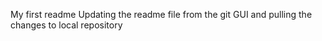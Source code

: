 My first readme 
Updating the readme file from the git GUI and pulling the changes to local repository
